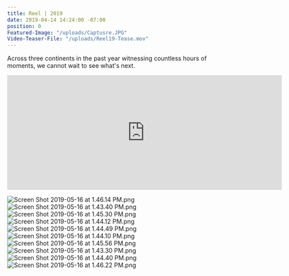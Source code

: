 ```yaml
---
title: Reel | 2019
date: 2019-04-14 14:24:00 -07:00
position: 0
Featured-Image: "/uploads/Captusre.JPG"
Video-Teaser-File: "/uploads/Reel19-Tease.mov"
---
```


Across three continents in the past year witnessing countless hours of moments, we cannot wait to see what's next.

<iframe src="https://player.vimeo.com/video/329743816" width="640" height="268" frameborder="0" allow="autoplay; fullscreen" allowfullscreen></iframe>

![Screen Shot 2019-05-16 at 1.46.14 PM.png](/uploads/Screen%20Shot%202019-05-16%20at%201.46.14%20PM.png)
![Screen Shot 2019-05-16 at 1.43.40 PM.png](/uploads/Screen%20Shot%202019-05-16%20at%201.43.40%20PM.png)
![Screen Shot 2019-05-16 at 1.45.30 PM.png](/uploads/Screen%20Shot%202019-05-16%20at%201.45.30%20PM.png)
![Screen Shot 2019-05-16 at 1.44.12 PM.png](/uploads/Screen%20Shot%202019-05-16%20at%201.44.12%20PM.png)
![Screen Shot 2019-05-16 at 1.44.49 PM.png](/uploads/Screen%20Shot%202019-05-16%20at%201.44.49%20PM.png)
![Screen Shot 2019-05-16 at 1.44.10 PM.png](/uploads/Screen%20Shot%202019-05-16%20at%201.44.10%20PM.png)
![Screen Shot 2019-05-16 at 1.45.56 PM.png](/uploads/Screen%20Shot%202019-05-16%20at%201.45.56%20PM.png)
![Screen Shot 2019-05-16 at 1.43.30 PM.png](/uploads/Screen%20Shot%202019-05-16%20at%201.43.30%20PM.png)
![Screen Shot 2019-05-16 at 1.44.40 PM.png](/uploads/Screen%20Shot%202019-05-16%20at%201.44.40%20PM.png)
![Screen Shot 2019-05-16 at 1.46.22 PM.png](/uploads/Screen%20Shot%202019-05-16%20at%201.46.22%20PM.png)












